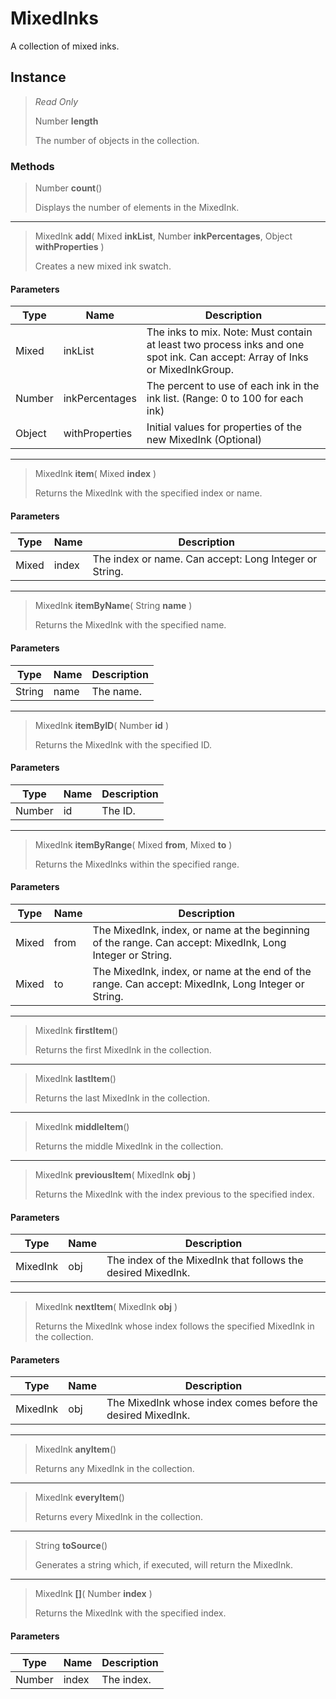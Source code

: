 # MixedInks
A collection of mixed inks.

## Instance
> *Read Only* 
> 
> Number **length** 
>
> The number of objects in the collection.

### Methods
> Number **count**()
> 
> Displays the number of elements in the MixedInk.
*** 
> MixedInk **add**( Mixed **inkList**, Number **inkPercentages**, Object **withProperties** )
> 
> Creates a new mixed ink swatch.
#### Parameters
| Type | Name | Description |
|---|---|---|
| Mixed | inkList | The inks to mix. Note: Must contain at least two process inks and one spot ink. Can accept: Array of Inks or MixedInkGroup. |
| Number | inkPercentages | The percent to use of each ink in the ink list. (Range: 0 to 100 for each ink) |
| Object | withProperties | Initial values for properties of the new MixedInk (Optional) |

*** 
> MixedInk **item**( Mixed **index** )
> 
> Returns the MixedInk with the specified index or name.
#### Parameters
| Type | Name | Description |
|---|---|---|
| Mixed | index | The index or name. Can accept: Long Integer or String. |

*** 
> MixedInk **itemByName**( String **name** )
> 
> Returns the MixedInk with the specified name.
#### Parameters
| Type | Name | Description |
|---|---|---|
| String | name | The name. |

*** 
> MixedInk **itemByID**( Number **id** )
> 
> Returns the MixedInk with the specified ID.
#### Parameters
| Type | Name | Description |
|---|---|---|
| Number | id | The ID. |

*** 
> MixedInk **itemByRange**( Mixed **from**, Mixed **to** )
> 
> Returns the MixedInks within the specified range.
#### Parameters
| Type | Name | Description |
|---|---|---|
| Mixed | from | The MixedInk, index, or name at the beginning of the range. Can accept: MixedInk, Long Integer or String. |
| Mixed | to | The MixedInk, index, or name at the end of the range. Can accept: MixedInk, Long Integer or String. |

*** 
> MixedInk **firstItem**()
> 
> Returns the first MixedInk in the collection.
*** 
> MixedInk **lastItem**()
> 
> Returns the last MixedInk in the collection.
*** 
> MixedInk **middleItem**()
> 
> Returns the middle MixedInk in the collection.
*** 
> MixedInk **previousItem**( MixedInk **obj** )
> 
> Returns the MixedInk with the index previous to the specified index.
#### Parameters
| Type | Name | Description |
|---|---|---|
| MixedInk | obj | The index of the MixedInk that follows the desired MixedInk. |

*** 
> MixedInk **nextItem**( MixedInk **obj** )
> 
> Returns the MixedInk whose index follows the specified MixedInk in the collection.
#### Parameters
| Type | Name | Description |
|---|---|---|
| MixedInk | obj | The MixedInk whose index comes before the desired MixedInk. |

*** 
> MixedInk **anyItem**()
> 
> Returns any MixedInk in the collection.
*** 
> MixedInk **everyItem**()
> 
> Returns every MixedInk in the collection.
*** 
> String **toSource**()
> 
> Generates a string which, if executed, will return the MixedInk.
*** 
> MixedInk **[]**( Number **index** )
> 
> Returns the MixedInk with the specified index.
#### Parameters
| Type | Name | Description |
|---|---|---|
| Number | index | The index. |


